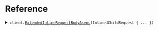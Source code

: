 # Reference
<details><summary><code>client.<a href="/src/SeedAliasExtends/SeedAliasExtendsClient.cs">ExtendedInlineRequestBodyAsync</a>(InlinedChildRequest { ... })</code></summary>
<dl>
<dd>

#### 🔌 Usage

<dl>
<dd>

<dl>
<dd>

```csharp
await client.ExtendedInlineRequestBodyAsync(
    new InlinedChildRequest { Child = "string", Parent = "string" }
);
```
</dd>
</dl>
</dd>
</dl>

#### ⚙️ Parameters

<dl>
<dd>

<dl>
<dd>

**request:** `InlinedChildRequest` 
    
</dd>
</dl>
</dd>
</dl>


</dd>
</dl>
</details>
